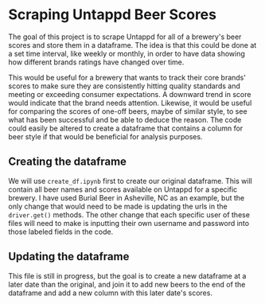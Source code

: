 # Scraping Untappd Beer Scores

The goal of this project is to scrape Untappd for all of a brewery's beer scores and store them in a dataframe. The idea is that this could be done at a set time interval, like weekly or monthly, in order to have data showing how different brands ratings have changed over time.

This would be useful for a brewery that wants to track their core brands' scores to make sure they are consistently hitting quality standards and meeting or exceeding consumer expectations. A downward trend in score would indicate that the brand needs attention. Likewise, it would be useful for comparing the scores of one-off beers, maybe of similar style, to see what has been successful and be able to deduce the reason. The code could easily be altered to create a dataframe that contains a column for beer style if that would be beneficial for analysis purposes.

## Creating the dataframe

We will use `create_df.ipynb` first to create our original dataframe. This will contain all beer names and scores available on Untappd for a specific brewery. I have used Burial Beer in Asheville, NC as an example, but the only change that would need to be made is updating the urls in the `driver.get()` methods. The other change that each specific user of these files will need to make is inputting their own username and password into those labeled fields in the code.

## Updating the dataframe

This file is still in progress, but the goal is to create a new dataframe at a later date than the original, and join it to add new beers to the end of the dataframe and add a new column with this later date's scores.

